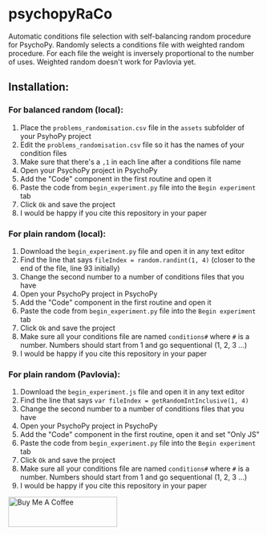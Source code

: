 # psychopyRaCo
Automatic conditions file selection with self-balancing random procedure for PsychoPy. Randomly selects a conditions file with weighted random procedure. For each file the weight is inversely proportional to the number of uses. Weighted random doesn't work for Pavlovia yet. 

## Installation:
### For balanced random (local):
1. Place the `problems_randomisation.csv` file in the `assets` subfolder of your PsyhoPy project
2. Edit the `problems_randomisation.csv` file so it has the names of your condition files
3. Make sure that there's a `,1` in each line after a conditions file name
4. Open your PsychoPy project in PsychoPy
5. Add the "Code" component in the first routine and open it
6. Paste the code from `begin_experiment.py` file into the `Begin experiment` tab
7. Click `Ok` and save the project
8. I would be happy if you cite this repository in your paper

### For plain random (local):
1. Download the `begin_experiment.py` file and open it in any text editor
2. Find the line that says `fileIndex = random.randint(1, 4)` (closer to the end of the file, line 93 initially)
3. Change the second number to a number of conditions files that you have
4. Open your PsychoPy project in PsychoPy
5. Add the "Code" component in the first routine and open it
6. Paste the code from `begin_experiment.py` file into the `Begin experiment` tab
7. Click `Ok` and save the project
8. Make sure all your conditions file are named `conditions#` where `#` is a number. Numbers should start from 1 and go sequentional (1, 2, 3 ...)
9. I would be happy if you cite this repository in your paper

### For plain random (Pavlovia):
1. Download the `begin_experiment.js` file and open it in any text editor
2. Find the line that says `var fileIndex = getRandomIntInclusive(1, 4)`
3. Change the second number to a number of conditions files that you have
4. Open your PsychoPy project in PsychoPy
5. Add the "Code" component in the first routine, open it and set "Only JS"
6. Paste the code from `begin_experiment.py` file into the `Begin experiment` tab
7. Click `Ok` and save the project
8. Make sure all your conditions file are named `conditions#` where `#` is a number. Numbers should start from 1 and go sequentional (1, 2, 3 ...)
9. I would be happy if you cite this repository in your paper




<a href="https://www.buymeacoffee.com/rehaile" target="_blank"><img src="https://cdn.buymeacoffee.com/buttons/v2/default-yellow.png" alt="Buy Me A Coffee" style="height: 60px !important;width: 217px !important;" ></a>
